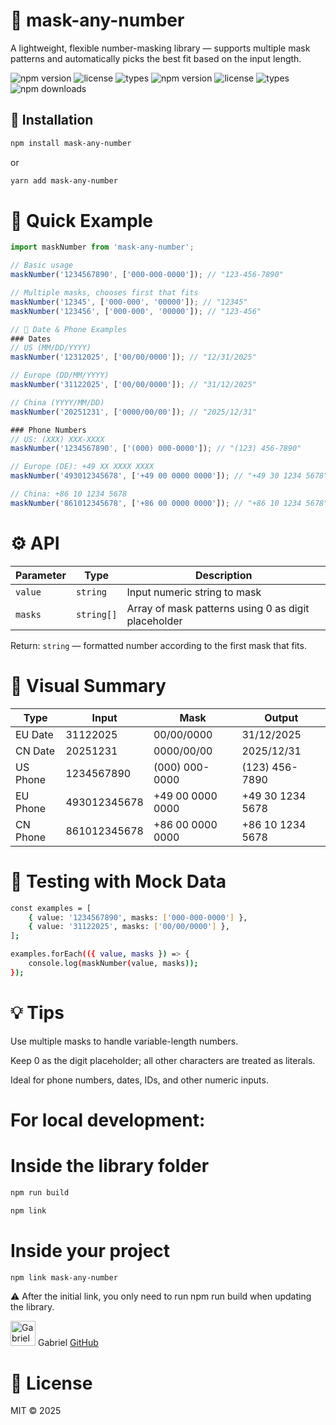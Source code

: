 # 📜 mask-any-number
A lightweight, flexible number-masking library — supports multiple mask patterns and automatically picks the best fit based on the input length.

![npm version](https://img.shields.io/npm/v/gabrielrfmendes/mask-any-number)
![license](https://img.shields.io/npm/l/mask-any-number)
![types](https://img.shields.io/npm/types/mask-any-number)
![npm version](https://img.shields.io/npm/v/mask-any-number)
![license](https://img.shields.io/npm/l/mask-any-number)
![types](https://img.shields.io/npm/types/mask-any-number)
![npm downloads](https://img.shields.io/npm/dw/mask-any-number)

## 🔧 Installation
```sh
npm install mask-any-number
```

or

```sh
yarn add mask-any-number
```

# 🚀 Quick Example
```js
import maskNumber from 'mask-any-number';

// Basic usage
maskNumber('1234567890', ['000-000-0000']); // "123-456-7890"

// Multiple masks, chooses first that fits
maskNumber('12345', ['000-000', '00000']); // "12345"
maskNumber('123456', ['000-000', '00000']); // "123-456"

// 📘 Date & Phone Examples
### Dates
// US (MM/DD/YYYY)
maskNumber('12312025', ['00/00/0000']); // "12/31/2025"

// Europe (DD/MM/YYYY)
maskNumber('31122025', ['00/00/0000']); // "31/12/2025"

// China (YYYY/MM/DD)
maskNumber('20251231', ['0000/00/00']); // "2025/12/31"

### Phone Numbers
// US: (XXX) XXX-XXXX
maskNumber('1234567890', ['(000) 000-0000']); // "(123) 456-7890"

// Europe (DE): +49 XX XXXX XXXX
maskNumber('493012345678', ['+49 00 0000 0000']); // "+49 30 1234 5678"

// China: +86 10 1234 5678
maskNumber('861012345678', ['+86 00 0000 0000']); // "+86 10 1234 5678"
```

# ⚙️ API
| Parameter          | Type       | Description                                         |
|--------------------|------------|-----------------------------------------------------|
| `value`            | `string`   | Input numeric string to mask                        |
| `masks`            | `string[]` | Array of mask patterns using 0 as digit placeholder |

Return: `string` — formatted number according to the first mask that fits.

# 🔁 Visual Summary
| Type        | Input          | Mask                | Output          |
|------------|----------------|-------------------|----------------|
| EU Date    | 31122025       | 00/00/0000        | 31/12/2025     |
| CN Date    | 20251231       | 0000/00/00        | 2025/12/31     |
| US Phone   | 1234567890     | (000) 000-0000    | (123) 456-7890 |
| EU Phone   | 493012345678   | +49 00 0000 0000  | +49 30 1234 5678 |
| CN Phone   | 861012345678   | +86 00 0000 0000  | +86 10 1234 5678 |

# 🧪 Testing with Mock Data
```sh
const examples = [
    { value: '1234567890', masks: ['000-000-0000'] },
    { value: '31122025', masks: ['00/00/0000'] },
];

examples.forEach(({ value, masks }) => {
    console.log(maskNumber(value, masks));
});
```

# 💡 Tips
Use multiple masks to handle variable-length numbers.

Keep 0 as the digit placeholder; all other characters are treated as literals.

Ideal for phone numbers, dates, IDs, and other numeric inputs.

# For local development:

# Inside the library folder
```sh
npm run build

npm link
```

# Inside your project
```sh
npm link mask-any-number
```

⚠️ After the initial link, you only need to run npm run build when updating the library.

<img src="https://avatars.githubusercontent.com/u/28657322?v=4" width="40" alt="Gabriel" />  Gabriel [GitHub](https://github.com/gabrielrfmendes)

# 🧾 License

MIT © 2025
